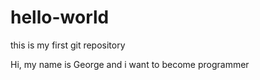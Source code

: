 # hello-world
this is my first git repository 

Hi, my name is George and i want to become programmer

